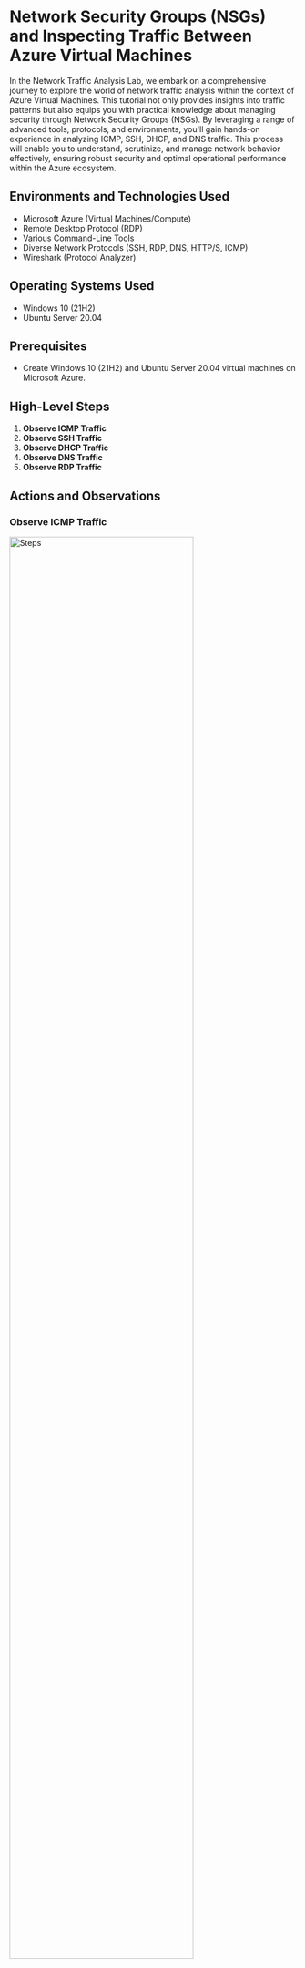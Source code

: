 

<h1>Network Security Groups (NSGs) and Inspecting Traffic Between Azure Virtual Machines</h1>
In the Network Traffic Analysis Lab, we embark on a comprehensive journey to explore the world of network traffic analysis within the context of Azure Virtual Machines. This tutorial not only provides insights into traffic patterns but also equips you with practical knowledge about managing security through Network Security Groups (NSGs). By leveraging a range of advanced tools, protocols, and environments, you'll gain hands-on experience in analyzing ICMP, SSH, DHCP, and DNS traffic. This process will enable you to understand, scrutinize, and manage network behavior effectively, ensuring robust security and optimal operational performance within the Azure ecosystem.





<h2>Environments and Technologies Used</h2>

- Microsoft Azure (Virtual Machines/Compute)
- Remote Desktop Protocol (RDP)
- Various Command-Line Tools
- Diverse Network Protocols (SSH, RDP, DNS, HTTP/S, ICMP)
- Wireshark (Protocol Analyzer)

<h2>Operating Systems Used</h2>

- Windows 10 (21H2)
- Ubuntu Server 20.04

<h2>Prerequisites</h2>

- Create Windows 10 (21H2) and Ubuntu Server 20.04 virtual machines on Microsoft Azure.

<h2>High-Level Steps</h2>

1. **Observe ICMP Traffic**
2. **Observe SSH Traffic**
3. **Observe DHCP Traffic**
4. **Observe DNS Traffic**
5. **Observe RDP Traffic**

<h2>Actions and Observations</h2>

### Observe ICMP Traffic

<p>
<img src="" height="80%" width="80%" alt=" Steps"/>
</p>

<h3>Step 1: Use Remote Desktop to Connect to Windows 10 VM</h3>
- Launch the Remote Desktop application.
- Enter the public IP address of your Windows 10 VM.
- Click "Connect" and provide your RDP credentials to access the Windows 10 VM.

<h3>Step 2: Install Wireshark Within Windows 10 VM</h3>
- Open a web browser on the Windows 10 VM.
- Visit the official Wireshark website and download the installer.
- Install Wireshark by running the downloaded installer.

<h3>Step 3: Open Wireshark and Filter ICMP Traffic</h3>
- Launch Wireshark from the Start Menu.
- Click on "Capture" and then "Interfaces."
- Select the network interface corresponding to your internet connection.
- Click "Start" to begin capturing traffic.
- In Wireshark's main window, apply a filter for capturing ICMP traffic.

<h3>Step 4: Retrieve Private IP of Ubuntu VM and Ping</h3>
- Log in to your Azure portal and navigate to your Ubuntu VM's overview page.
- Note down the private IP address of the Ubuntu VM.
- Return to the Windows 10 VM's command prompt.
- Ping the Ubuntu VM using its private IP.

<h3>Step 5: Observe Ping Requests and Replies in Wireshark</h3>
- Monitor the Wireshark interface to observe the ping requests and replies.

<h3>Step 6: Perform External Ping to www.google.com</h3>
- Open a new command prompt in the Windows 10 VM.
- Type `ping www.google.com` and press Enter.
- Analyze the corresponding traffic in the Wireshark interface.

<h3>Step 7: Initiate Continuous Ping and Manipulate NSG</h3>
- Open a new command prompt in the Windows 10 VM.
- Type `ping -t <Ubuntu_Private_IP>` and press Enter.
- In the Azure Portal, navigate to your Ubuntu VM's "Networking" section.
- Temporarily disable inbound ICMP traffic for the Ubuntu VM in its NSG settings.
- Monitor the changes in both the command prompt and Wireshark.
- Re-enable inbound ICMP traffic in the NSG settings and observe the restored ping functionality.
- Stop the continuous ping by pressing Ctrl+C in the command prompt.

</p>
<br />

### Observe SSH Traffic

<p>
<img src="https://" height="80%" width="80%" alt="Steps"/>
</p>

<h3>Step 1: Filter Wireshark for SSH Traffic</h3>
- Return to Wireshark's main window.
- In the "Display Filter" field, enter `ssh` and press Enter.

<h3>Step 2: Establish SSH Connection</h3>
- Open a new command prompt in the Windows 10 VM.
- Type `ssh <Ubuntu_Private_IP>` and press Enter to initiate the SSH connection.
- Provide the required credentials to establish the connection.

<h3>Step 3: Observe SSH Traffic</h3>
- Observe the packets displayed in Wireshark as you interact with the SSH connection.

<h3>Step 4: Terminate SSH Session</h3>
- In the SSH session, type `exit` and press Enter to terminate the connection.

</p>
<br />

### Observe DHCP Traffic

<p>
<img src="https://" height="80%" width="80%" alt=" Steps"/>
</p>

<h3>Step 1: Filter Wireshark for DHCP Traffic</h3>
- Return to Wireshark's main window.
- In the "Display Filter" field, enter `dhcp` and press Enter.

<h3>Step 2: Request New IP</h3>
- Open a new command prompt in the Windows 10 VM.
- Type `ipconfig /release` and press Enter.
- Then type `ipconfig /renew` and press Enter to request a new IP.

<h3>Step 3: Observe DHCP Traffic</h3>
- Observe the DHCP-related packets in Wireshark as the IP renewal process takes place.

</p>
<br />

### Observe DNS Traffic

<p>
<img src="https:/" height="80%" width="80%" alt=" Steps"/>
</p>

<h3>Step 1: Filter Wireshark for DNS Traffic</h3>
- Return to Wireshark's main window.
- In the "Display Filter" field, enter `dns` and press Enter.

<h3>Step 2: Use nslookup</h3>
- Open a new command prompt in the Windows 10 VM.
- Type `nslookup google.com` and press Enter to retrieve Google's IP address.
- Repeat the process with `nslookup disney.com`.

<h3>Step 3: Analyze DNS Traffic</h3>
- Observe the DNS-related packets in Wireshark corresponding to the nslookup commands.

</p>
<br />


